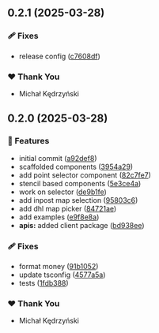 ## 0.2.1 (2025-03-28)

### 🩹 Fixes

- release config ([c7608df](https://github.com/PaczkoApi/paczkoapi/commit/c7608df))

### ❤️ Thank You

- Michał Kędrzyński

## 0.2.0 (2025-03-28)

### 🚀 Features

- initial commit ([a92def8](https://github.com/PaczkoApi/paczkoapi/commit/a92def8))
- scaffolded components ([3954a29](https://github.com/PaczkoApi/paczkoapi/commit/3954a29))
- add point selector component ([82c7fe7](https://github.com/PaczkoApi/paczkoapi/commit/82c7fe7))
- stencil based components ([5e3ce4a](https://github.com/PaczkoApi/paczkoapi/commit/5e3ce4a))
- work on selector ([de9b1fe](https://github.com/PaczkoApi/paczkoapi/commit/de9b1fe))
- add inpost map selection ([95803c6](https://github.com/PaczkoApi/paczkoapi/commit/95803c6))
- add dhl map picker ([84721ae](https://github.com/PaczkoApi/paczkoapi/commit/84721ae))
- add examples ([e9f8e8a](https://github.com/PaczkoApi/paczkoapi/commit/e9f8e8a))
- **apis:** added client package ([bd938ee](https://github.com/PaczkoApi/paczkoapi/commit/bd938ee))

### 🩹 Fixes

- format money ([91b1052](https://github.com/PaczkoApi/paczkoapi/commit/91b1052))
- update tsconfig ([4577a5a](https://github.com/PaczkoApi/paczkoapi/commit/4577a5a))
- tests ([1fdb388](https://github.com/PaczkoApi/paczkoapi/commit/1fdb388))

### ❤️ Thank You

- Michał Kędrzyński